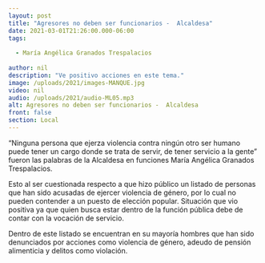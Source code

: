 ```yaml
---
layout: post
title: "Agresores no deben ser funcionarios -  Alcaldesa"
date: 2021-03-01T21:26:00.000-06:00
tags:
  
  - María Angélica Granados Trespalacios
  
author: nil
description: "Ve positivo acciones en este tema."
image: /uploads/2021/images-MANQUE.jpg
video: nil
audio: /uploads/2021/audio-ML05.mp3
alt: Agresores no deben ser funcionarios -  Alcaldesa
front: false
section: Local
---
```


“Ninguna persona que ejerza violencia contra ningún otro ser humano puede tener un cargo donde se trata de servir, de tener servicio a la gente” fueron las palabras de la Alcaldesa en funciones María Angélica Granados Trespalacios.

Esto al ser cuestionada respecto a que hizo público un listado de personas que han sido acusadas de ejercer violencia de género, por lo cual no pueden contender a un puesto de elección popular. Situación que vio positiva ya que quien busca estar dentro de la función pública debe de contar con la vocación de servicio.

Dentro de este listado se encuentran en su mayoría hombres que han sido denunciados por acciones como violencia de género, adeudo de pensión alimenticia y delitos como violación.
